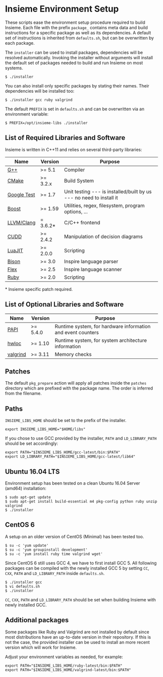 # Insieme Environment Setup

These scripts ease the environment setup procedure required to build Insieme.
Each file with the prefix `package_` contains meta data and build instructions
for a specific package as well as its dependencies. A default set of
instructions is inherited from `defaults.sh`, but can be overwritten by each
package.

The `installer` can be used to install packages, dependencies will be resolved
automatically. Invoking the installer without arguments will install the
default set of packages needed to build and run Insieme on most systems.

    $ ./installer

You can also install only specific packages by stating their names. Their
dependencies will be installed too:

    $ ./installer gcc ruby valgrind

The default `PREFIX` is set in `defaults.sh` and can be overwritten via an
environment variable:

    $ PREFIX=/opt/insieme-libs ./installer

## List of Required Libraries and Software

Insieme is written in C++11 and relies on several third-party libraries:

| Name          | Version   | Purpose                                                             |
| ------------- | --------- | ------------------------------------------------------------------- |
| [G++]         | >= 5.1    | Compiler                                                            |
| [CMake]       | >= 3.2.x  | Build System                                                        |
| [Google Test] | >= 1.7    | Unit testing --- is installed/built by us --- no need to install it |
| [Boost]       | >= 1.59   | Utilities, regex, filesystem, program options, ...                  |
| [LLVM/Clang]  | = 3.6.2\* | C/C++ frontend                                                      |
| [CUDD]        | >= 2.4.2  | Manipulation of decision diagrams                                   |
| [LuaJIT]      | >= 2.0.0  | Scripting                                                           |
| [Bison]       | >= 3.0    | Inspire language parser                                             |
| [Flex]        | >= 2.5    | Inspire language scanner                                            |
| [Ruby]        | >= 2.0    | Scripting                                                           |

\* Insieme specific patch required.

[G++]: <http://gcc.gnu.org/gcc-5/>
[CMake]: <http://www.cmake.org/>
[Google Test]: <https://code.google.com/p/googletest/>
[Boost]: <http://www.boost.org/users/history/version_1_50_0.html>
[LLVM/Clang]: <http://llvm.org/>
[CUDD]: <http://vlsi.colorado.edu/~fabio/CUDD/>
[LuaJIT]: <http://luajit.org/>
[Bison]: <https://www.gnu.org/software/bison/>
[Flex]: <http://flex.sourceforge.net/>
[Ruby]: <http://www.ruby-lang.org/en/>

## List of Optional Libraries and Software

| Name       | Version  | Purpose                                                     |
| ---------- | -------- | ----------------------------------------------------------- |
| [PAPI]     | >= 5.4.0 | Runtime system, for hardware information and event counters |
| [hwloc]    | >= 1.10  | Runtime system, for system architecture information         |
| [valgrind] | >= 3.11  | Memory checks                                               |

[PAPI]: <http://icl.cs.utk.edu/papi/>
[hwloc]: <http://www.open-mpi.org/projects/hwloc/>
[valgrind]: <http://valgrind.org/>

## Patches

The default `pkg_prepare` action will apply all patches inside the `patches`
directory which are prefixed with the package name. The order is inferred from
the filename.

## Paths

`INSIEME_LIBS_HOME` should be set to the prefix of the installer.

    export INSIEME_LIBS_HOME="$HOME/libs"

If you chose to use GCC provided by the installer, `PATH` and `LD_LIBRARY_PATH`
should be set accordingly:

    export PATH="$INSIEME_LIBS_HOME/gcc-latest/bin:$PATH"
    export LD_LIBRARY_PATH="$INSIEME_LIBS_HOME/gcc-latest/lib64"

## Ubuntu 16.04 LTS

Environment setup has been tested on a clean Ubuntu 16.04 Server (amd64)
installation:

    $ sudo apt-get update
    $ sudo apt-get install build-essential m4 pkg-config python ruby unzip valgrind
    $ ./installer

## CentOS 6

A setup on an older version of CentOS (Minimal) has been tested too.

    $ su -c 'yum update'
    $ su -c 'yum groupinstall development'
    $ su -c 'yum install ruby time valgrind wget'

Since CentOS 6 still uses GCC 4, we have to first install GCC 5. All following
packages can be compiled with the newly installed GCC 5 by setting `CC`, `CXX`,
`PATH` and `LD_LIBRARY_PATH` inside `defaults.sh`.

    $ ./installer gcc
    $ vi defaults.sh
    $ ./installer

`CC`, `CXX`, `PATH` and `LD_LIBRARY_PATH` should be set when building Insieme
with newly installed GCC.

## Additional packages

Some packages like Ruby and Valgrind are not installed by default since most
distributions have an up-to-date version in their repository. If this is not
the case, the provided installer can be used to install an more recent version
which will work for Insieme.

Adjust your environment variables as needed, for example:

    export PATH="$INSIEME_LIBS_HOME/ruby-latest/bin:$PATH"
    export PATH="$INSIEME_LIBS_HOME/valgrind-latest/bin:$PATH"
